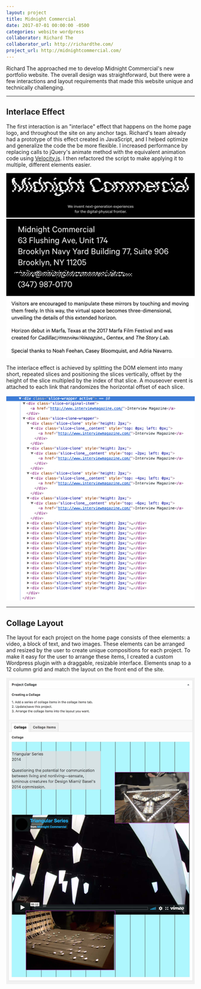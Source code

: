 ```yaml
---
layout: project
title: Midnight Commercial
date: 2017-07-01 00:00:00 -0500
categories: website wordpress
collaborator: Richard The
collaborator_url: http://richardthe.com/
project_url: http://midnightcommercial.com/
---
```


Richard The approached me to develop Midnight Commercial's new portfolio website. The overall design was straightforward, but there were a few interactions and layout requirements that made this website unique and technically challenging.

---

<h2>Interlace Effect</h2>

The first interaction is an "interlace" effect that happens on the home page logo, and throughout the site on any anchor tags. Richard's team already had a prototype of this effect created in JavaScript, and I helped optimize and generalize the code the be more flexible. I increased performance by replacing calls to jQuery's animate method with the equivalent animation code using [Velocity.js](http://velocityjs.org/). I then refactored the script to make applying it to multiple, different elements easier.

<div class="row">
  <div class="col-sm-12">
    <img src="/assets/images/mc_1.png" alt="Midnight Commercial">
  </div>
  <div class="col-sm-6 va-m">
    <img src="/assets/images/mc_2.png" alt="Midnight Commercial">
  </div>
  <div class="col-sm-6 va-m">
    <img src="/assets/images/mc_3.png" alt="Midnight Commercial">
  </div>
</div>

The interlace effect is achieved by splitting the DOM element into many short, repeated slices and positioning the slices vertically, offset by the height of the slice multipled by the index of that slice. A mouseover event is attached to each link that randomizes the horizontal offset of each slice.

<img src="/assets/images/mc_slice_dom.png" alt="Midnight Commercial interlace slice DOM" class="project-image" style="max-height: 619px;">

---

<h2>Collage Layout</h2>

The layout for each project on the home page consists of thee elements: a video, a block of text, and two images. These elements can be arranged and resized by the user to create unique compositions for each project. To make it easy for the user to arrange these items, I created a custom Wordpress plugin with a draggable, resizable interface. Elements snap to a 12 column grid and match the layout on the front end of the site.

<img src="/assets/images/mc_collage_arrange.jpg" alt="Midnight Commercial Collage" style="max-height: 1286px;">
